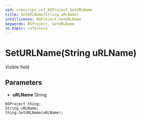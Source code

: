 ```yaml
---
uid: crmscript_ref_NSProject_SetURLName
title: SetURLName(String uRLName)
intellisense: NSProject.SetURLName
keywords: NSProject, GetURLName
so.topic: reference
---
```


# SetURLName(String uRLName)

Visible field

## Parameters

* **uRLName** String

```crmscript
NSProject thing;
String uRLName;
thing.SetURLName(uRLName);
```

